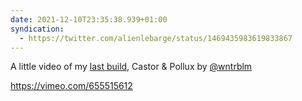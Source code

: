 ```yaml
---
date: 2021-12-10T23:35:38.939+01:00
syndication:
  - https://twitter.com/alienlebarge/status/1469435983619833867
---
```

A little video of my [last build](https://alienlebarge.ch/photos/2021/12/41h1e/), Castor & Pollux by [@wntrblm](https://twitter.com/wntrblm)

https://vimeo.com/655515612
